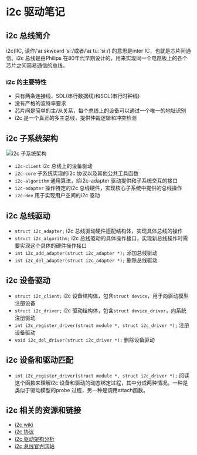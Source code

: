 # i2c 驱动笔记 #

## i2c 总线简介 ##

i2c(IIC, 读作/ˈaɪ skwɛərd ˈsiː/或者/ˈaɪ tuː ˈsiː/) 的意思是inter IC，也就是芯片间通信。i2c 总线是由Philips 在80年代早期设计的，用来实现同一个电路板上的各个芯片之间简易通信的总线。

### i2c 的主要特性 ###

* 只有两条连接线，SDL(串行数据线)和SCL(串行时钟线)
* 没有严格的波特率要求
* 芯片间是简单的主/从关系，每个总线上的设备可以通过一个唯一的地址识别
* i2c 是一个真正的多主总线，提供仲裁逻辑和冲突检测

## i2c 子系统架构 ##

![i2c 子系统架构](https://i2c.wiki.kernel.org/images-i2c/d/df/I2c-layers.png)

* `i2c-client` i2c 总线上的设备驱动
* `i2c-core` 子系统实现的i2c 协议以及其他公共工具函数
* `i2c-algorithm` 通用算法，给i2c-adapter 驱动提供和子系统交互的接口
* `i2c-adapter` 操作特定的i2c 总线硬件，实现核心子系统中提供的总线操作
* `i2c-dev` 用于实现用户空间的i2c 驱动

## i2c 总线驱动 ##

* `struct i2c_adapter;` i2c 总线驱动硬件适配结构体，实现具体总线的操作
* `struct i2c_algorithm;` i2c 总线驱动的具体操作接口，实现新总线操作时需要实现这个具体的硬件操作接口
* `int i2c_add_adapter(struct i2c_adapter *);` 添加总线驱动
* `int i2c_del_adapter(struct i2c_adapter *);` 删除总线驱动

## i2c 设备驱动 ##

* `struct i2c_client;` i2c 设备结构体，包含`struct device`，用于向驱动模型注册设备
* `struct i2c_driver;` i2c 驱动结构体，包含`struct device_driver`，向系统注册驱动
* `int i2c_register_driver(struct module *, struct i2c_driver *);` 注册设备驱动
* `void i2c_del_driver(struct i2c_driver *);` 删除设备驱动

## i2c 设备和驱动匹配 ##

* `int i2c_register_driver(struct module *, struct i2c_driver *);` 阅读这个函数来理解i2c 设备和驱动的动态绑定过程，其中分成两种情况。一种是类似于驱动模型的probe 过程，另一种是调用attach函数。

## i2c 相关的资源和链接 ##

* [i2c wiki](http://en.wikipedia.org/wiki/I%C2%B2C)
* [i2c 协议](http://git.kernel.org/?p=linux/kernel/git/torvalds/linux-2.6.git;a=blob;f=Documentation/i2c/i2c-protocol)
* [i2c 驱动架构分析](http://blog.csdn.net/hongjiujing/archive/2009/04/21/4098547.aspx)
* [i2c 总线官方网站](http://www.i2c-bus.org/)

